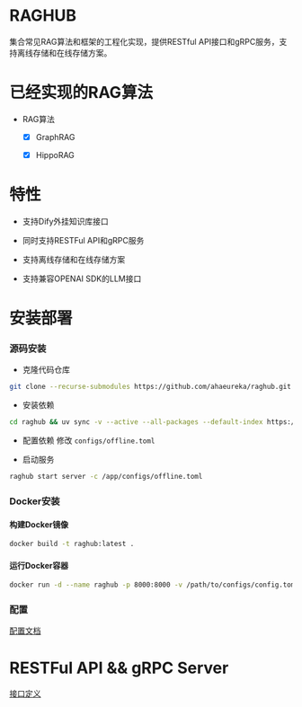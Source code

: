 # RAGHUB

集合常见RAG算法和框架的工程化实现，提供RESTful API接口和gRPC服务，支持离线存储和在线存储方案。

# 已经实现的RAG算法

- RAG算法

  - [x] GraphRAG

  - [x] HippoRAG  

# 特性  

- 支持Dify外挂知识库接口  

- 同时支持RESTFul API和gRPC服务

- 支持离线存储和在线存储方案

- 支持兼容OPENAI SDK的LLM接口  

# 安装部署

### 源码安装
- 克隆代码仓库
```bash
git clone --recurse-submodules https://github.com/ahaeureka/raghub.git
```

- 安装依赖
```bash
cd raghub && uv sync -v --active --all-packages --default-index https://mirrors.aliyun.com/pypi/simple/ --extra online --index-strategy unsafe-best-match --prerelease=allow --no-build-isolation
```

- 配置依赖
修改 `configs/offline.toml`

- 启动服务
```bash
raghub start server -c /app/configs/offline.toml
```
### Docker安装

#### 构建Docker镜像

```bash
docker build -t raghub:latest .
```
#### 运行Docker容器

```bash
docker run -d --name raghub -p 8000:8000 -v /path/to/configs/config.toml:/app/configs/config.toml raghub:latest
```

### 配置

[配置文档](docs/config.zh.md)

# RESTFul API && gRPC Server

[接口定义](https://github.com/ahaeureka/raghub-protos/blob/main/rag.proto)
